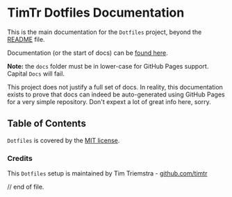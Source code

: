 # TimTr Dotfiles Documentation

This is the main documentation for the `Dotfiles` project, beyond the [README](https://timtr.github.io/Dotfiles/) file.

Documentation (or the start of docs) can be [found here](https://timtr.github.io/Dotfiles/docs/). 

**Note:**  the `docs` folder must be in lower-case for GitHub Pages support. Capital `Docs` will fail.

This project does not justify a full set of docs. In reality, this documentation exists to prove that docs can indeed be auto-generated using GitHub Pages for a very simple repository. Don't expext a lot of great info here, sorry.


## Table of Contents

`Dotfiles` is covered by the [MIT license](./license-mit.html).



### Credits

This `Dotfiles` setup is maintained by Tim Triemstra - [github.com/timtr](https://github.com/timtr)


// end of file.
